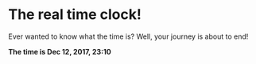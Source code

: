 # The real time clock!

Ever wanted to know what the time is? Well, your journey is about to end!

**The time is Dec 12, 2017, 23:10**